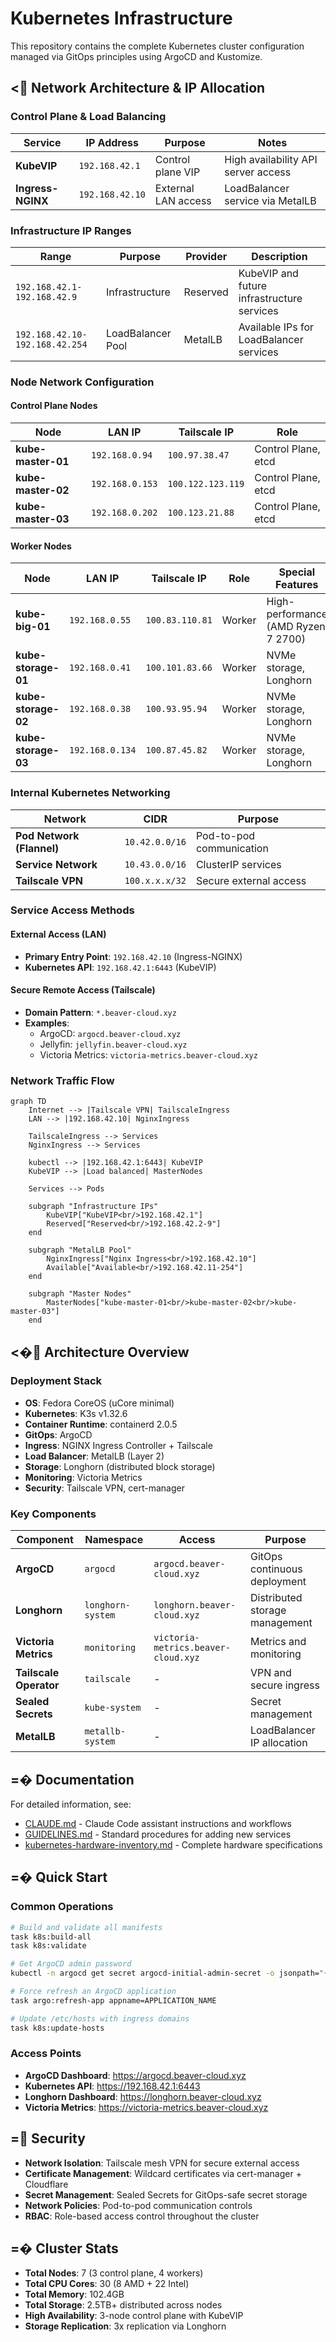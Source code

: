# Kubernetes Infrastructure

This repository contains the complete Kubernetes cluster configuration managed via GitOps principles using ArgoCD and Kustomize.

## < Network Architecture & IP Allocation

### Control Plane & Load Balancing

| Service           | IP Address      | Purpose             | Notes                               |
| ----------------- | --------------- | ------------------- | ----------------------------------- |
| **KubeVIP**       | `192.168.42.1`  | Control plane VIP   | High availability API server access |
| **Ingress-NGINX** | `192.168.42.10` | External LAN access | LoadBalancer service via MetalLB    |

### Infrastructure IP Ranges

| Range                          | Purpose           | Provider | Description                                |
| ------------------------------ | ----------------- | -------- | ------------------------------------------ |
| `192.168.42.1-192.168.42.9`    | Infrastructure    | Reserved | KubeVIP and future infrastructure services |
| `192.168.42.10-192.168.42.254` | LoadBalancer Pool | MetalLB  | Available IPs for LoadBalancer services    |

### Node Network Configuration

#### Control Plane Nodes

| Node               | LAN IP          | Tailscale IP      | Role                |
| ------------------ | --------------- | ----------------- | ------------------- |
| **kube-master-01** | `192.168.0.94`  | `100.97.38.47`    | Control Plane, etcd |
| **kube-master-02** | `192.168.0.153` | `100.122.123.119` | Control Plane, etcd |
| **kube-master-03** | `192.168.0.202` | `100.123.21.88`   | Control Plane, etcd |

#### Worker Nodes

| Node                | LAN IP          | Tailscale IP    | Role   | Special Features                    |
| ------------------- | --------------- | --------------- | ------ | ----------------------------------- |
| **kube-big-01**     | `192.168.0.55`  | `100.83.110.81` | Worker | High-performance (AMD Ryzen 7 2700) |
| **kube-storage-01** | `192.168.0.41`  | `100.101.83.66` | Worker | NVMe storage, Longhorn              |
| **kube-storage-02** | `192.168.0.38`  | `100.93.95.94`  | Worker | NVMe storage, Longhorn              |
| **kube-storage-03** | `192.168.0.134` | `100.87.45.82`  | Worker | NVMe storage, Longhorn              |

### Internal Kubernetes Networking

| Network                   | CIDR           | Purpose                  |
| ------------------------- | -------------- | ------------------------ |
| **Pod Network (Flannel)** | `10.42.0.0/16` | Pod-to-pod communication |
| **Service Network**       | `10.43.0.0/16` | ClusterIP services       |
| **Tailscale VPN**         | `100.x.x.x/32` | Secure external access   |

### Service Access Methods

#### External Access (LAN)

- **Primary Entry Point**: `192.168.42.10` (Ingress-NGINX)
- **Kubernetes API**: `192.168.42.1:6443` (KubeVIP)

#### Secure Remote Access (Tailscale)

- **Domain Pattern**: `*.beaver-cloud.xyz`
- **Examples**:
  - ArgoCD: `argocd.beaver-cloud.xyz`
  - Jellyfin: `jellyfin.beaver-cloud.xyz`
  - Victoria Metrics: `victoria-metrics.beaver-cloud.xyz`

### Network Traffic Flow

```mermaid
graph TD
    Internet --> |Tailscale VPN| TailscaleIngress
    LAN --> |192.168.42.10| NginxIngress

    TailscaleIngress --> Services
    NginxIngress --> Services

    kubectl --> |192.168.42.1:6443| KubeVIP
    KubeVIP --> |Load balanced| MasterNodes

    Services --> Pods

    subgraph "Infrastructure IPs"
        KubeVIP["KubeVIP<br/>192.168.42.1"]
        Reserved["Reserved<br/>192.168.42.2-9"]
    end

    subgraph "MetalLB Pool"
        NginxIngress["Nginx Ingress<br/>192.168.42.10"]
        Available["Available<br/>192.168.42.11-254"]
    end

    subgraph "Master Nodes"
        MasterNodes["kube-master-01<br/>kube-master-02<br/>kube-master-03"]
    end
```

## <� Architecture Overview

### Deployment Stack

- **OS**: Fedora CoreOS (uCore minimal)
- **Kubernetes**: K3s v1.32.6
- **Container Runtime**: containerd 2.0.5
- **GitOps**: ArgoCD
- **Ingress**: NGINX Ingress Controller + Tailscale
- **Load Balancer**: MetalLB (Layer 2)
- **Storage**: Longhorn (distributed block storage)
- **Monitoring**: Victoria Metrics
- **Security**: Tailscale VPN, cert-manager

### Key Components

| Component              | Namespace         | Access                              | Purpose                        |
| ---------------------- | ----------------- | ----------------------------------- | ------------------------------ |
| **ArgoCD**             | `argocd`          | `argocd.beaver-cloud.xyz`           | GitOps continuous deployment   |
| **Longhorn**           | `longhorn-system` | `longhorn.beaver-cloud.xyz`         | Distributed storage management |
| **Victoria Metrics**   | `monitoring`      | `victoria-metrics.beaver-cloud.xyz` | Metrics and monitoring         |
| **Tailscale Operator** | `tailscale`       | -                                   | VPN and secure ingress         |
| **Sealed Secrets**     | `kube-system`     | -                                   | Secret management              |
| **MetalLB**            | `metallb-system`  | -                                   | LoadBalancer IP allocation     |

## =� Documentation

For detailed information, see:

- [CLAUDE.md](./CLAUDE.md) - Claude Code assistant instructions and workflows
- [GUIDELINES.md](./GUIDELINES.md) - Standard procedures for adding new services
- [kubernetes-hardware-inventory.md](./kubernetes-hardware-inventory.md) - Complete hardware specifications

## =� Quick Start

### Common Operations

```bash
# Build and validate all manifests
task k8s:build-all
task k8s:validate

# Get ArgoCD admin password
kubectl -n argocd get secret argocd-initial-admin-secret -o jsonpath="{.data.password}" | base64 -d

# Force refresh an ArgoCD application
task argo:refresh-app appname=APPLICATION_NAME

# Update /etc/hosts with ingress domains
task k8s:update-hosts
```

### Access Points

- **ArgoCD Dashboard**: https://argocd.beaver-cloud.xyz
- **Kubernetes API**: https://192.168.42.1:6443
- **Longhorn Dashboard**: https://longhorn.beaver-cloud.xyz
- **Victoria Metrics**: https://victoria-metrics.beaver-cloud.xyz

## = Security

- **Network Isolation**: Tailscale mesh VPN for secure external access
- **Certificate Management**: Wildcard certificates via cert-manager + Cloudflare
- **Secret Management**: Sealed Secrets for GitOps-safe secret storage
- **Network Policies**: Pod-to-pod communication controls
- **RBAC**: Role-based access control throughout the cluster

## =� Cluster Stats

- **Total Nodes**: 7 (3 control plane, 4 workers)
- **Total CPU Cores**: 30 (8 AMD + 22 Intel)
- **Total Memory**: 102.4GB
- **Total Storage**: 2.5TB+ distributed across nodes
- **High Availability**: 3-node control plane with KubeVIP
- **Storage Replication**: 3x replication via Longhorn
